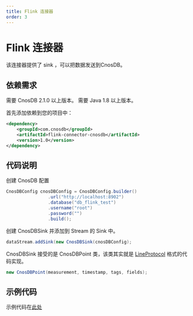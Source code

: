 ```yaml
---
title: Flink 连接器
order: 3
---
```


# Flink 连接器

该连接器提供了 sink ，可以把数据发送到CnosDB。

## 依赖需求

需要 CnosDB 2.1.0 以上版本。
需要 Java 1.8 以上版本。

首先添加依赖到您的项目中：

```xml
<dependency>
    <groupId>com.cnosdb</groupId>
    <artifactId>flink-connector-cnosdb</artifactId>
    <version>1.0</version>
</dependency>
```

## 代码说明

创建 CnosDB 配置

```java
CnosDBConfig cnosDBConfig = CnosDBConfig.builder()
                .url("http://localhost:8902")
                .database("db_flink_test")
                .username("root")
                .password("")
                .build();
```

创建 CnosDBSink 并添加到 Stream 的 Sink 中。

```java
dataStream.addSink(new CnosDBSink(cnosDBConfig);
```

CnosDBSink 接受的是 CnosDBPoint 类，该类其实就是 [LineProtocol](https://docs.influxdata.com/influxdb/v1.8/write_protocols/line_protocol_tutorial/) 格式的代码实现。

```java
new CnosDBPoint(measurement, timestamp, tags, fields);
```

## 示例代码

示例代码在[此处](https://github.com/cnosdb/flink-connector-cnosdb/blob/main/src/examples/src/main/java/org/apache/flink/streaming/examples/cnosdb/CnosDBSinkExample.java)

